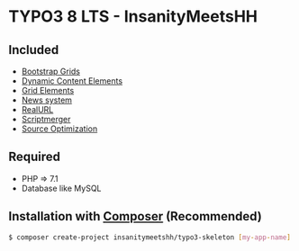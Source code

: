 # TYPO3 8 LTS - InsanityMeetsHH

## Included
* [Bootstrap Grids](https://extensions.typo3.org/extension/bootstrap_grids/)
* [Dynamic Content Elements](https://extensions.typo3.org/extension/dce/)
* [Grid Elements](https://extensions.typo3.org/extension/gridelements/)
* [News system](https://extensions.typo3.org/extension/news/)
* [RealURL](https://extensions.typo3.org/extension/realurl/)
* [Scriptmerger](https://extensions.typo3.org/extension/scriptmerger/)
* [Source Optimization](https://extensions.typo3.org/extension/sourceopt/)

## Required
* PHP => 7.1
* Database like MySQL

## Installation with [Composer](https://getcomposer.org/) (Recommended)

```bash
$ composer create-project insanitymeetshh/typo3-skeleton [my-app-name]
```
